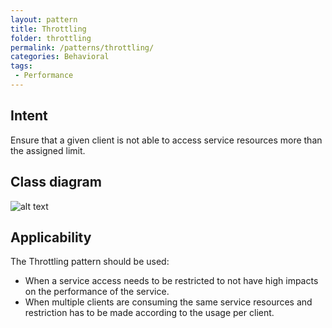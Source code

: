 ```yaml
---
layout: pattern
title: Throttling
folder: throttling
permalink: /patterns/throttling/
categories: Behavioral
tags:
 - Performance
---
```


## Intent
Ensure that a given client is not able to access service resources more than the assigned limit.

## Class diagram
![alt text](./etc/throttling-pattern.png "Throttling pattern class diagram")

## Applicability
The Throttling pattern should be used:

* When a service access needs to be restricted to not have high impacts on the performance of the service.
* When multiple clients are consuming the same service resources and restriction has to be made according to the usage per client.
